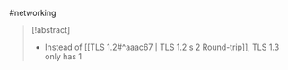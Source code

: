 #networking 
>[!abstract]
>- Instead of [[TLS 1.2#^aaac67 | TLS 1.2's 2 Round-trip]], TLS 1.3 only has 1